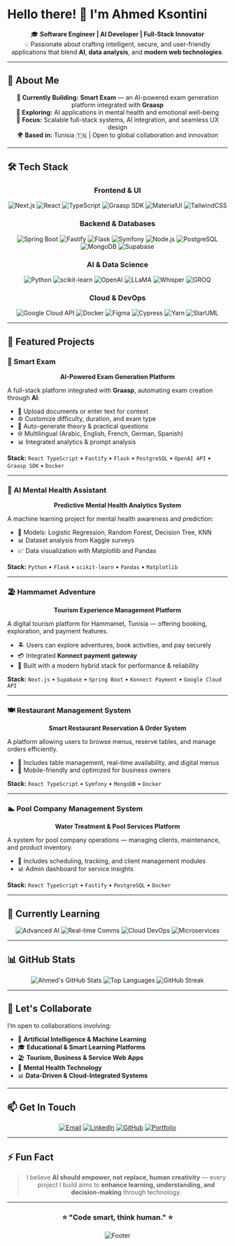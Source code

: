 # Hello there! 👋 I'm Ahmed Ksontini

<div align="center">

🎓 **Software Engineer | AI Developer | Full-Stack Innovator**  
💡 Passionate about crafting intelligent, secure, and user-friendly applications that blend **AI**, **data analysis**, and **modern web technologies**.

</div>

---

## 🚀 About Me

<div align="center">

🔭 **Currently Building:** **Smart Exam** — an AI-powered exam generation platform integrated with **Graasp**  
🧠 **Exploring:** AI applications in mental health and emotional well-being  
🎯 **Focus:** Scalable full-stack systems, AI integration, and seamless UX design  
🌍 **Based in:** Tunisia 🇹🇳 | Open to global collaboration and innovation  

</div>

---

## 🛠️ Tech Stack

<div align="center">

### **Frontend & UI**
![Next.js](https://img.shields.io/badge/Next.js-000000?style=for-the-badge&logo=nextdotjs&logoColor=white)
![React](https://img.shields.io/badge/React_TS-61DAFB?style=for-the-badge&logo=react&logoColor=black)
![TypeScript](https://img.shields.io/badge/TypeScript-3178C6?style=for-the-badge&logo=typescript&logoColor=white)
![Graasp SDK](https://img.shields.io/badge/Graasp_SDK-6A1B9A?style=for-the-badge&logo=react&logoColor=white)
![MaterialUI](https://img.shields.io/badge/MUI-0081CB?style=for-the-badge&logo=mui&logoColor=white)
![TailwindCSS](https://img.shields.io/badge/Tailwind_CSS-38B2AC?style=for-the-badge&logo=tailwind-css&logoColor=white)

### **Backend & Databases**
![Spring Boot](https://img.shields.io/badge/Spring_Boot-6DB33F?style=for-the-badge&logo=springboot&logoColor=white)
![Fastify](https://img.shields.io/badge/Fastify-000000?style=for-the-badge&logo=fastify&logoColor=white)
![Flask](https://img.shields.io/badge/Flask-000000?style=for-the-badge&logo=flask&logoColor=white)
![Symfony](https://img.shields.io/badge/Symfony-000000?style=for-the-badge&logo=symfony&logoColor=white)
![Node.js](https://img.shields.io/badge/Node.js-339933?style=for-the-badge&logo=nodedotjs&logoColor=white)
![PostgreSQL](https://img.shields.io/badge/PostgreSQL-316192?style=for-the-badge&logo=postgresql&logoColor=white)
![MongoDB](https://img.shields.io/badge/MongoDB-47A248?style=for-the-badge&logo=mongodb&logoColor=white)
![Supabase](https://img.shields.io/badge/Supabase-3ECF8E?style=for-the-badge&logo=supabase&logoColor=white)

### **AI & Data Science**
![Python](https://img.shields.io/badge/Python-3776AB?style=for-the-badge&logo=python&logoColor=white)
![scikit-learn](https://img.shields.io/badge/scikit--learn-F7931E?style=for-the-badge&logo=scikit-learn&logoColor=white)
![OpenAI](https://img.shields.io/badge/OpenAI-412991?style=for-the-badge&logo=openai&logoColor=white)
![LLaMA](https://img.shields.io/badge/LLaMA-FF6B35?style=for-the-badge&logo=meta&logoColor=white)
![Whisper](https://img.shields.io/badge/Whisper_AI-0066FF?style=for-the-badge&logo=openai&logoColor=white)
![GROQ](https://img.shields.io/badge/GROQ-FF3366?style=for-the-badge&logo=groq&logoColor=white)

### **Cloud & DevOps**
![Google Cloud API](https://img.shields.io/badge/Google_Cloud_API-4285F4?style=for-the-badge&logo=googlecloud&logoColor=white)
![Docker](https://img.shields.io/badge/Docker-2496ED?style=for-the-badge&logo=docker&logoColor=white)
![Figma](https://img.shields.io/badge/Figma-F24E1E?style=for-the-badge&logo=figma&logoColor=white)
![Cypress](https://img.shields.io/badge/Cypress-17202C?style=for-the-badge&logo=cypress&logoColor=white)
![Yarn](https://img.shields.io/badge/Yarn-2C8EBB?style=for-the-badge&logo=yarn&logoColor=white)
![StarUML](https://img.shields.io/badge/StarUML-222222?style=for-the-badge&logo=uml&logoColor=white)

</div>

---

## 💼 Featured Projects

### 🧠 Smart Exam
<div align="center">

**AI-Powered Exam Generation Platform**

</div>

A full-stack platform integrated with **Graasp**, automating exam creation through **AI**:
- 📄 Upload documents or enter text for context  
- ⚙️ Customize difficulty, duration, and exam type  
- 🤖 Auto-generate theory & practical questions  
- 🌐 Multilingual (Arabic, English, French, German, Spanish)  
- 📊 Integrated analytics & prompt analysis  

**Stack:** `React TypeScript` • `Fastify` • `Flask` • `PostgreSQL` • `OpenAI API` • `Graasp SDK` • `Docker`

---

### 💚 AI Mental Health Assistant
<div align="center">

**Predictive Mental Health Analytics System**

</div>

A machine learning project for mental health awareness and prediction:
- 🧩 Models: Logistic Regression, Random Forest, Decision Tree, KNN  
- 📊 Dataset analysis from Kaggle surveys  
- 📈 Data visualization with Matplotlib and Pandas  

**Stack:** `Python` • `Flask` • `scikit-learn` • `Pandas` • `Matplotlib`

---

### 🏖️ Hammamet Adventure
<div align="center">

**Tourism Experience Management Platform**

</div>

A digital tourism platform for Hammamet, Tunisia — offering booking, exploration, and payment features.  
- 🏝️ Users can explore adventures, book activities, and pay securely  
- 💳 Integrated **Konnect payment gateway**  
- 🧭 Built with a modern hybrid stack for performance & reliability  

**Stack:** `Next.js` • `Supabase` • `Spring Boot` • `Konnect Payment` • `Google Cloud API`

---

### 🍽️ Restaurant Management System
<div align="center">

**Smart Restaurant Reservation & Order System**

</div>

A platform allowing users to browse menus, reserve tables, and manage orders efficiently.  
- 🧾 Includes table management, real-time availability, and digital menus  
- 📱 Mobile-friendly and optimized for business owners  

**Stack:** `React TypeScript` • `Symfony` • `MongoDB` • `Docker`

---

### 🏊 Pool Company Management System
<div align="center">

**Water Treatment & Pool Services Platform**

</div>

A system for pool company operations — managing clients, maintenance, and product inventory.  
- 🔧 Includes scheduling, tracking, and client management modules  
- 📊 Admin dashboard for service insights  

**Stack:** `React TypeScript` • `Fastify` • `PostgreSQL` • `Docker`

---

## 🌱 Currently Learning

<div align="center">

![Advanced AI](https://img.shields.io/badge/Advanced_AI_Integration-FF6B6B?style=for-the-badge)
![Real-time Comms](https://img.shields.io/badge/Real--time_Communication-Agora_RTC-8CE596?style=for-the-badge)
![Cloud DevOps](https://img.shields.io/badge/Cloud_&_CI/CD-Google_Cloud-4ECDC4?style=for-the-badge)
![Microservices](https://img.shields.io/badge/Microservices-Architecture-FFD93D?style=for-the-badge)

</div>

---

## 📊 GitHub Stats

<div align="center">

![Ahmed's GitHub Stats](https://github-readme-stats.vercel.app/api?username=ahmedksont&show_icons=true&theme=radical&hide_border=true)
![Top Languages](https://github-readme-stats.vercel.app/api/top-langs/?username=ahmedksont&layout=compact&theme=radical&hide_border=true)
![GitHub Streak](https://github-readme-streak-stats.herokuapp.com/?user=ahmedksont&theme=radical&hide_border=true)

</div>

---

## 🤝 Let's Collaborate

I’m open to collaborations involving:
- 🧠 **Artificial Intelligence & Machine Learning**
- 🎓 **Educational & Smart Learning Platforms**
- 🏖️ **Tourism, Business & Service Web Apps**
- 💚 **Mental Health Technology**
- 📊 **Data-Driven & Cloud-Integrated Systems**

---

## 📫 Get In Touch

<div align="center">

[![Email](https://img.shields.io/badge/Email-ahmedksontini@gmail.com-D14836?style=for-the-badge&logo=gmail&logoColor=white)](mailto:ahmedksontini@gmail.com)
[![LinkedIn](https://img.shields.io/badge/LinkedIn-0077B5?style=for-the-badge&logo=linkedin&logoColor=white)](https://linkedin.com/in/ahmedksontini)
[![GitHub](https://img.shields.io/badge/GitHub-181717?style=for-the-badge&logo=github&logoColor=white)](https://github.com/ahmedksont)
[![Portfolio](https://img.shields.io/badge/Portfolio-4285F4?style=for-the-badge&logo=google-chrome&logoColor=white)](https://ahmedksontini.dev)

</div>

---

## ⚡ Fun Fact

<div align="center">

> I believe **AI should empower, not replace, human creativity** — every project I build aims to **enhance learning, understanding, and decision-making** through technology.

</div>

---

<div align="center">

### ⭐ **"Code smart, think human."** ⭐

![Footer](https://capsule-render.vercel.app/api?type=waving&color=gradient&height=100&section=footer)

</div>
